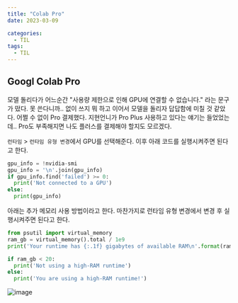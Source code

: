```yaml
---
title: "Colab Pro"
date: 2023-03-09

categories:
  - TIL
tags:
  - TIL
---
```


## Googl Colab Pro
모델 돌리다가 어느순간 "사용량 제한으로 인해 GPU에 연결할 수 없습니다." 라는 문구가 떴다. 못 쓴다니까.. 없이 쓰지 뭐 하고 이어서 모델을 돌리자 답답함에 미칠 것 같았다. 어쩔 수 없이 Pro 결제했다. 지현언니가 Pro Plus 사용하고 있다는 얘기는 들었었는데.. Pro도 부족해지면 나도 플러스를 결제해야 할지도 모르겠다.

`런타임` > `런타임 유형 변경`에서 GPU를 선택해준다. 이후 아래 코드를 실행시켜주면 된다고 한다.
```python
gpu_info = !nvidia-smi
gpu_info = '\n'.join(gpu_info)
if gpu_info.find('failed') >= 0:
  print('Not connected to a GPU')
else:
  print(gpu_info)
```

아래는 추가 메모리 사용 방법이라고 한다. 마찬가지로 런타임 유형 변경에서 변경 후 실행시켜주면 된다고 한다.
```python
from psutil import virtual_memory
ram_gb = virtual_memory().total / 1e9
print('Your runtime has {:.1f} gigabytes of available RAM\n'.format(ram_gb))

if ram_gb < 20:
  print('Not using a high-RAM runtime')
else:
  print('You are using a high-RAM runtime!')
```

![image](https://user-images.githubusercontent.com/100760303/223986363-86e91bd8-e0f4-4d36-a29e-de897d8f7874.png)
